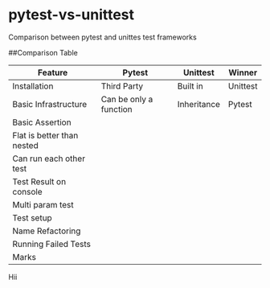 # pytest-vs-unittest
Comparison between pytest and unittes test frameworks

##Comparison Table

| Feature                    | Pytest                             | Unittest                         | Winner   |
|----------------------------|------------------------------------|----------------------------------|----------|
| Installation               | Third Party                        | Built in                         |Unittest  |
| Basic Infrastructure       | Can be only a function             | Inheritance                      |Pytest    |
| Basic Assertion            |                     |         |    |
| Flat is better than nested |                  |                  |    |
| Can run each other test    |             |                 |    |
| Test Result on console     |       |     |    |
| Multi param test           |        |   |    |
| Test setup                 |  |  |    |
| Name Refactoring           |   |  |  |
| Running Failed Tests       |              |                      |    |
| Marks                      |                          |                      |    |


Hii

